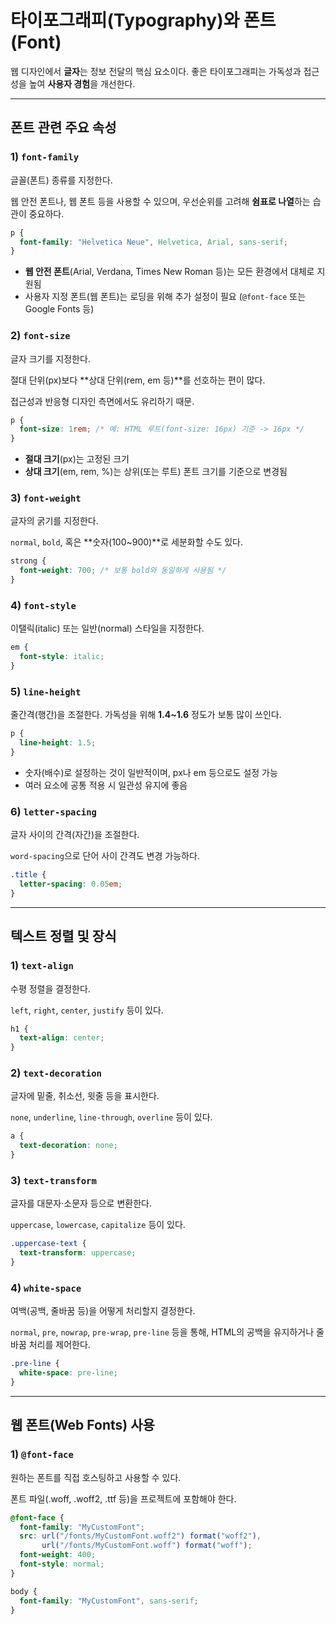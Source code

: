 # 타이포그래피(Typography)와 폰트(Font)

웹 디자인에서 **글자**는 정보 전달의 핵심 요소이다. 좋은 타이포그래피는 가독성과 접근성을 높여 **사용자 경험**을 개선한다.

---

## 폰트 관련 주요 속성

### 1) `font-family`

글꼴(폰트) 종류를 지정한다.

웹 안전 폰트나, 웹 폰트 등을 사용할 수 있으며, 우선순위를 고려해 **쉼표로 나열**하는 습관이 중요하다.

```css
p {
  font-family: "Helvetica Neue", Helvetica, Arial, sans-serif;
}
```

- **웹 안전 폰트**(Arial, Verdana, Times New Roman 등)는 모든 환경에서 대체로 지원됨
- 사용자 지정 폰트(웹 폰트)는 로딩을 위해 추가 설정이 필요 (`@font-face` 또는 Google Fonts 등)

### 2) `font-size`

글자 크기를 지정한다.

절대 단위(px)보다 **상대 단위(rem, em 등)**를 선호하는 편이 많다.

접근성과 반응형 디자인 측면에서도 유리하기 때문.

```css
p {
  font-size: 1rem; /* 예: HTML 루트(font-size: 16px) 기준 -> 16px */
}
```

- **절대 크기**(px)는 고정된 크기
- **상대 크기**(em, rem, %)는 상위(또는 루트) 폰트 크기를 기준으로 변경됨

### 3) `font-weight`

글자의 굵기를 지정한다.

`normal`, `bold`, 혹은 **숫자(100~900)**로 세분화할 수도 있다.

```css
strong {
  font-weight: 700; /* 보통 bold와 동일하게 사용됨 */
}

```
### 4) `font-style`

이탤릭(italic) 또는 일반(normal) 스타일을 지정한다.

```css
em {
  font-style: italic;
}
```

### 5) `line-height`

줄간격(행간)을 조절한다. 가독성을 위해 **1.4~1.6** 정도가 보통 많이 쓰인다.

```css
p {
  line-height: 1.5;
}
```

- 숫자(배수)로 설정하는 것이 일반적이며, px나 em 등으로도 설정 가능
- 여러 요소에 공통 적용 시 일관성 유지에 좋음

### 6) `letter-spacing`

글자 사이의 간격(자간)을 조절한다.

`word-spacing`으로 단어 사이 간격도 변경 가능하다.

```css
.title {
  letter-spacing: 0.05em;
}
```

---

## 텍스트 정렬 및 장식

### 1) `text-align`

수평 정렬을 결정한다.

`left`, `right`, `center`, `justify` 등이 있다.

```css
h1 {
  text-align: center;
}
```

### 2) `text-decoration`

글자에 밑줄, 취소선, 윗줄 등을 표시한다.

`none`, `underline`, `line-through`, `overline` 등이 있다.

```css
a {
  text-decoration: none;
}
```

### 3) `text-transform`

글자를 대문자·소문자 등으로 변환한다.

`uppercase`, `lowercase`, `capitalize` 등이 있다.

```css
.uppercase-text {
  text-transform: uppercase;
}
```
### 4) `white-space`

여백(공백, 줄바꿈 등)을 어떻게 처리할지 결정한다.

`normal`, `pre`, `nowrap`, `pre-wrap`, `pre-line` 등을 통해, HTML의 공백을 유지하거나 줄바꿈 처리를 제어한다.

```css
.pre-line {
  white-space: pre-line;
}
```

---

## 웹 폰트(Web Fonts) 사용

### 1) `@font-face`

원하는 폰트를 직접 호스팅하고 사용할 수 있다.

폰트 파일(.woff, .woff2, .ttf 등)을 프로젝트에 포함해야 한다.

```css
@font-face {
  font-family: "MyCustomFont";
  src: url("/fonts/MyCustomFont.woff2") format("woff2"),
       url("/fonts/MyCustomFont.woff") format("woff");
  font-weight: 400;
  font-style: normal;
}

body {
  font-family: "MyCustomFont", sans-serif;
}
```